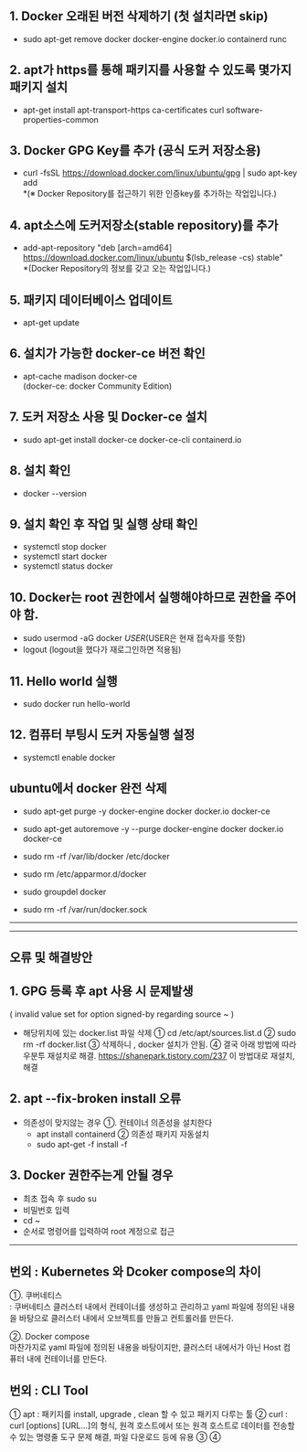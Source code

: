 
## 1. Docker 오래된 버전 삭제하기 (첫 설치라면 skip)
  * sudo apt-get remove docker docker-engine docker.io containerd runc
  
## 2. apt가 https를 통해 패키지를 사용할 수 있도록 몇가지 패키지 설치
 * apt-get install apt-transport-https ca-certificates curl software-properties-common

## 3. Docker GPG Key를 추가 (공식 도커 저장소용)
 * curl -fsSL https://download.docker.com/linux/ubuntu/gpg | sudo apt-key add   
  *(※ Docker Repository를 접근하기 위한 인증key를 추가하는 작업입니다.)
  
## 4. apt소스에 도커저장소(stable repository)를 추가
 * add-apt-repository "deb [arch=amd64] https://download.docker.com/linux/ubuntu $(lsb_release -cs) stable"   
  *(Docker Repository의 정보를 갖고 오는 작업입니다.)

## 5. 패키지 데이터베이스 업데이트
 * apt-get update

## 6. 설치가 가능한 docker-ce 버전 확인
 * apt-cache madison docker-ce   
  (docker-ce: docker Community Edition)
  
## 7. 도커 저장소 사용 및 Docker-ce 설치
 * sudo apt-get install docker-ce docker-ce-cli containerd.io
  
## 8. 설치 확인
 * docker --version

## 9. 설치 확인 후 작업 및 실행 상태 확인
 * systemctl stop docker
 * systemctl start docker
 * systemctl status docker

## 10. Docker는 root 권한에서 실행해야하므로 권한을 주어야 함.
  * sudo usermod -aG docker $USER   ($USER은 현재 접속자를 뜻함)
  *  logout (logout을 했다가 재로그인하면 적용됨)

## 11. Hello world 실행
  * sudo docker run hello-world

## 12. 컴퓨터 부팅시 도커 자동실행 설정
  * systemctl enable docker

## ubuntu에서 docker 완전 삭제
 * sudo apt-get purge -y docker-engine docker docker.io docker-ce
 * sudo apt-get autoremove -y --purge docker-engine docker docker.io docker-ce 

 * sudo rm -rf /var/lib/docker /etc/docker
 * sudo rm /etc/apparmor.d/docker 
 * sudo groupdel docker 
 * sudo rm -rf /var/run/docker.sock

<hr>   
<hr>   

## 오류 및 해결방안

## 1. GPG 등록 후 apt 사용 시 문제발생
( invalid value set for option signed-by regarding source ~ )
 * 해당위치에 있는 docker.list 파일 삭제
  ① cd /etc/apt/sources.list.d
  ② sudo rm -rf docker.list
  ③ 삭제하니 , docker 설치가 안됨.
  ④ 결국 아래 방법에 따라 우분투 재설치로 해결.
   https://shanepark.tistory.com/237 이 방법대로 재설치, 해결
   
 ## 2. apt --fix-broken install 오류
  * 의존성이 맞지않는 경우
   ①. 컨테이너 의존성을 설치한다
    * apt install containerd
   ② 의존성 패키지 자동설치
    * sudo apt-get -f install -f
    
  ## 3. Docker 권한주는게 안될 경우
   * 최초 접속 후 sudo su
   * 비밀번호 입력
   * cd ~
   * 순서로 명령어를 입력하여 root 계정으로 접근

<hr>   

  ## 번외 : Kubernetes 와 Dcoker compose의 차이   
   ①. 쿠버네티스   
   : 쿠버네티스 클러스터 내에서 컨테이너를 생성하고 관리하고 yaml 파일에 정의된 내용을 바탕으로 클러스터 내에서 오브젝트를 만들고 컨트롤러를 만든다.   

   ②. Docker compose   
   마찬가지로 yaml 파일에 정의된 내용을 바탕이지만, 클러스터 내에서가 아닌 Host 컴퓨터 내에 컨테이너를 만든다.
   
   ## 번외 : CLI Tool
   ① apt : 패키지를 install, upgrade , clean 할 수 있고 패키지 다루는 툴
   ② curl : curl [options] [URL...]의 형식, 원격 호스트에서 또는 원격 호스트로 데이터를 전송할 수 있는 명령줄 도구 문제 해결, 파일 다운로드 등에 유용
   ③ 
   ④ 
